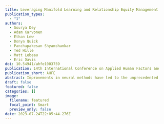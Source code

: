 ```yaml
---
title: Leveraging Manifold Learning and Relationship Equity Management for Symbiotic Explainable Artificial Intelligence 
publication_types:
  - "1"
authors:
  - Sourya Dey
  - Adam Karvonen
  - Ethan Lew
  - Donya Quick
  - Panchapakesan Shyamshankar
  - Ted Hille
  - Matt Lebeau
  - Eric Davis
doi: 10.54941/ahfe1003759 
publication: 14th International Conference on Applied Human Factors and Ergonomics (AHFE 2023)
publication_short: AHFE
abstract: Improvements in neural methods have led to the unprecedented adoption of AI in domains previously limited to human experts. As these technologies mature, especially in the area of neuro-symbolic intelligence, interest has increased in artificial cognitive capabilities that would allow an AI system to function less like an application and more like an interdependent teammate. In addition to improving language capabilities, next-generation AI systems need to support symbiotic, human-centered processes, including objective alignment, trust calibration, common ground, and the ability to build complex workflows that manage risks due to resources such as time, environmental constraints, and diverse computational settings from super computers to autonomous vehicles.In this paper we review current challenges in achieving Symbiotic Intelligence, and introduce novel capabilities in Artificial Executive Function we have developed towards solving these challenges. We present our work in the context of current literature on context-aware and self-aware computing and present basic building blocks of a novel, open-source, AI architecture for Symbiotic Intelligence. Our methods have been demonstrated effectively in both simulated crisis and during the pandemic. We argue our system meets the basic criteria outlined by DARPA and AFRL providing (1) introspection via graph-based reasoning to establish expectations for both autonomous and team performance, to communicate expectations for interdependent co-performance, capability, an understanding of shared goals; (2) adaptivity through the use of automatic workflow generation using semantic labels to understand requirements, constraints, and expectations; (3) self healing capabilities using after-action review and co-training capabilities; (4) goal oriented reasoning via an awareness of machine, human, and team responsibilities and goals; (5) approximate, risk-aware, planning using a flexible workflow infrastructure with interchangeable units of computation capable of supporting both high fidelity, costly, reasoning suitable for traditional data centers, as well as in-the-field reasoning with highly performable surrogate models suitable for more constrained edge computing environments. Our framework provides unique symbiotic reasoning to support crisis response, allowing fast, flexible, analysis pipelines that can be responsive to changing resource and risk conditions in the field. We discuss the theory behind our methods, practical concerns, and our experimental results that provide evidence of their efficacy, especially in crisis decision making.
draft: false
featured: false
categories: []
image:
  filename: featured
  focal_point: Smart
  preview_only: false
date: 2023-07-24T22:05:44.276Z
---
```

